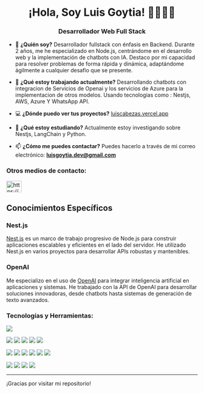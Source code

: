 <!--<img src="./assets/nanoDev.png"/>-->

<h1 align="center">¡Hola, Soy Luis Goytia! 👋👨🏽‍💻</h1>
<h3 align="center">Desarrollador Web Full Stack</h3>

- 💬 **¿Quién soy?** Desarrollador fullstack con énfasis
en Backend. Durante 2 años, me he
especializado en Node.js,
centrándome en el desarrollo web y
la implementación de chatbots con
IA. Destaco por mi capacidad para
resolver problemas de forma rápida
y dinámica, adaptándome
ágilmente a cualquier desafío que
se presente.


- 🤖 **¿Qué estoy trabajando actualmente?** Desarrollando chatbots con integracion de Servicios de Openai y los servicios de Azure para la implementacion de otros modelos.
Usando tecnologias como : Nestjs, AWS, Azure Y WhatsApp API.

- 💻 **¿Dónde puedo ver tus proyectos?**   [luiscabezas.vercel.app](https://luiscabezas.vercel.app/) 

- 🌱 **¿Qué estoy estudiando?** Actualmente estoy investigando sobre Nestjs, LangChain y Python.

- 📫 **¿Cómo me puedes contactar?** Puedes hacerlo a través de mi correo electrónico: **luisgoytia.dev@gmail.com** 
<h3 align="left">Otros medios de contacto: </h3>
<p align="left">
<a href="https://www.linkedin.com/in/luis-goytia/" target="__blank"><img align="center" src="https://raw.githubusercontent.com/rahuldkjain/github-profile-readme-generator/master/src/images/icons/Social/linked-in-alt.svg" alt="https://www.linkedin.com/in/enzods/" height="30" width="40" /></a>
</p>


## Conocimientos Específicos

### Nest.js

[Nest.js](https://nestjs.com/) es un marco de trabajo progresivo de Node.js para construir aplicaciones escalables y eficientes en el lado del servidor. He utilizado Nest.js en varios proyectos para desarrollar APIs robustas y mantenibles.

### OpenAI

Me especializo en el uso de [OpenAI](https://openai.com/) para integrar inteligencia artificial en aplicaciones y sistemas. He trabajado con la API de OpenAI para desarrollar soluciones innovadoras, desde chatbots hasta sistemas de generación de texto avanzados.


<h3 align="left">Tecnologías y Herramientas:</h3>

<img src= 'https://img.shields.io/badge/-VS%20Code-blue?logo=visualstudio'>

<img src="https://img.shields.io/badge/-JavaScript-eed718?style=flat&logo=javascript&logoColor=ffffff"> <img src = "https://img.shields.io/badge/-HTML5-E34F26?style=flat&logo=html5&logoColor=white"> <img src = "https://img.shields.io/badge/-CSS3-1572B6?style=flat&logo=css3&logoColor=white"> <img src="https://img.shields.io/badge/-React-000000?style=flat&logo=react&logoColor=00c8ff">
<img src="https://img.shields.io/badge/-Redux-764ABC?style=flat&logo=redux&logoColor=white ">

<img src="https://img.shields.io/badge/-Express.js-787878?style=flat"> <img src="https://img.shields.io/badge/-Node.js-3C873A?style=flat&logo=Node.js&logoColor=white">
<img src="https://img.shields.io/badge/-PostgreSQL-31648C?style=flat&logo=postgresql&logoColor=FFFFFF"> <img src="https://img.shields.io/badge/-Sequelize-399AF3?style=flat&logo=sequelize&logoColor=FFFFFF"> <img src='https://img.shields.io/badge/-Mongoose-EA0D0D?logo=mongoose'> 
 <img src='https://img.shields.io/badge/-MongoDB-11A513?logo=mongodb&logoColor=FFF'>

<img src='https://img.shields.io/badge/-Github-000?logo=github'> <img src='https://img.shields.io/badge/-Git-orange?logo=git&logoColor=ffffff'> <img src='https://img.shields.io/badge/-Railway-561651?logo=railway&logoColor=ffffff'> <img src='https://img.shields.io/badge/-Vercel-1E1B1D?logo=vercel'>

---

¡Gracias por visitar mi repositorio!

